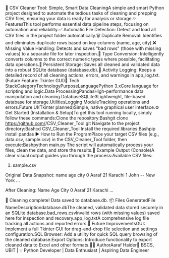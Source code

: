 🧹 CSV Cleaner Tool: Simple, Smart Data CleaningA simple and smart Python project designed to automate the tedious tasks of cleaning and prepping CSV files, ensuring your data is ready for analysis or storage.✨ FeaturesThis tool performs essential data pipeline steps, focusing on automation and reliability.✅ Automatic File Detection: Detect and load all CSV files in the project folder automatically.🗑️ Duplicate Removal: Identifies and eliminates duplicate rows based on key columns (name, age, city).❌ Missing Value Handling: Detects and saves "bad rows" (those with missing values) to a separate file for later inspection.🔄 Type Conversion: Intelligently converts columns to the correct numeric types where possible, facilitating data operations.💾 Persistent Storage: Saves all cleaned and validated data into a robust SQLite database (database.db).📜 Activity Logging: Keeps a detailed record of all cleaning actions, errors, and warnings in app_log.txt.(Future Feature: Tkinter GUI)🧠 Tech StackCategoryTechnologyPurposeLanguagePython 3.xCore language for scripting and logic.Data ProcessingPandasHigh-performance data manipulation and cleaning.DatabaseSQLite3Lightweight, file-based database for storage.UtilitiesLogging ModuleTracking operations and errors.Future UI(Tkinter planned)Simple, native graphical user interface.⚙️ Get Started (Installation & Setup)To get this tool running locally, simply follow these commands:Clone the repository:Bashgit clone https://github.com/<your-username>/CSV_Cleaner_Tool.git
Navigate to the project directory:Bashcd CSV_Cleaner_Tool
Install the required libraries:Bashpip install pandas
▶️ How to Run the ProgramPlace your target CSV files (e.g., data.csv, sample.csv) in the CSV_Cleaner_Tool folder, then execute:Bashpython main.py
The script will automatically process your files, clean the data, and store the results.🧩 Example Output (Console)A clear visual output guides you through the process:Available CSV files:
1. sample.csv

Original Data Snapshot:
      name  age        city
    0 Aaraf   21     Karachi
    1 John    --    New York
    ...

After Cleaning:
     Name  Age        City
    0 Aaraf   21     Karachi
    ...

🎉 Cleaning complete! Data saved to database.db.
📦 Files GeneratedFile NameDescriptiondatabase.dbThe cleaned, validated data stored securely in an SQLite database.bad_rows.csvInvalid rows (with missing values) saved here for inspection and recovery.app_log.txtA comprehensive log file tracking all actions and reported errors.🚀 Future ImprovementsGUI: Implement a full Tkinter GUI for drag-and-drop file selection and settings configuration.SQL Browser: Add a utility for quick SQL query browsing of the cleaned database.Export Options: Introduce functionality to export cleaned data to Excel and other formats.👨‍💻 AuthorAaraf Haider📍 BSCS, UBIT | 💡 Python Developer | Data Enthusiast | Aspiring Data Engineer
